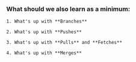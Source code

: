 ### What should we also learn as a minimum:

	1. What's up with **Branches**
	
	2. What's up with **Pushes**
	
	3. What's up with **Pulls** and **Fetches**
	
	4. What's up with **Merges**